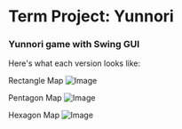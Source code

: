 # Term Project: Yunnori
### Yunnori game with Swing GUI

Here's what each version looks like:

Rectangle Map
![Image](https://github.com/user-attachments/assets/3c1def41-1360-4907-82ab-a5e90f436f0e)


Pentagon Map
![Image](https://github.com/user-attachments/assets/58962058-0940-441a-9ab6-6a6abc8553c0)


Hexagon Map
![Image](https://github.com/user-attachments/assets/bf167b29-5f27-416d-a76d-1873c6b58569)
